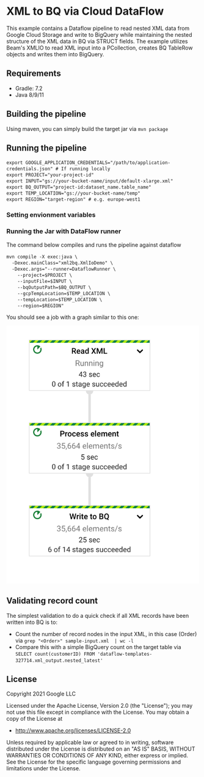 # XML to BQ via Cloud DataFlow

This example contains a Dataflow pipeline to read nested XML data from Google Cloud Storage and write to BigQuery while maintaining the nested structure of the XML data in BQ via STRUCT fields. The example utilizes Beam's XMLIO to read XML input into a PCollection, creates BQ TableRow objects and writes them into BigQuery.

## Requirements

- Gradle: 7.2
- Java 8/9/11

## Building the pipeline
Using maven, you can simply build the target jar via `mvn package`

## Running the pipeline

```
export GOOGLE_APPLICATION_CREDENTIALS="/path/to/application-credentials.json" # If running locally
export PROJECT="your-project-id"
export INPUT="gs://your-bucket-name/input/default-xlarge.xml"
export BQ_OUTPUT="project-id:dataset_name.table_name"
export TEMP_LOCATION="gs://your-bucket-name/temp"
export REGION="target-region" # e.g. europe-west1
```

### Setting envionment variables

### Running the Jar with DataFlow runner

The command below compiles and runs the pipeline against dataflow

```
mvn compile -X exec:java \
  -Dexec.mainClass="xml2bq.XmlIoDemo" \
  -Dexec.args="--runner=DataflowRunner \
    --project=$PROJECT \
    --inputFile=$INPUT \
    --bqOutputPath=$BQ_OUTPUT \
    --gcpTempLocation=$TEMP_LOCATION \
    --tempLocation=$TEMP_LOCATION \
    --region=$REGION"
```

You should see a job with a graph  similar to this one:

![Pipeline graph](./img/graph.png)

## Validating record count

The simplest validation to do a quick check if all XML records have been written into BQ is to:
- Count the number of record nodes in the input XML, in this case (Order) via `grep "<Order>" sample-input.xml  | wc -l`
- Compare this with a simple BigQuery count on the target table via `SELECT count(customerID) FROM 'dataflow-templates-327714.xml_output.nested_latest'`

## License

Copyright 2021 Google LLC

Licensed under the Apache License, Version 2.0 (the "License");
you may not use this file except in compliance with the License.
You may obtain a copy of the License at

* http://www.apache.org/licenses/LICENSE-2.0

Unless required by applicable law or agreed to in writing, software
distributed under the License is distributed on an "AS IS" BASIS,
WITHOUT WARRANTIES OR CONDITIONS OF ANY KIND, either express or implied.
See the License for the specific language governing permissions and
limitations under the License.
